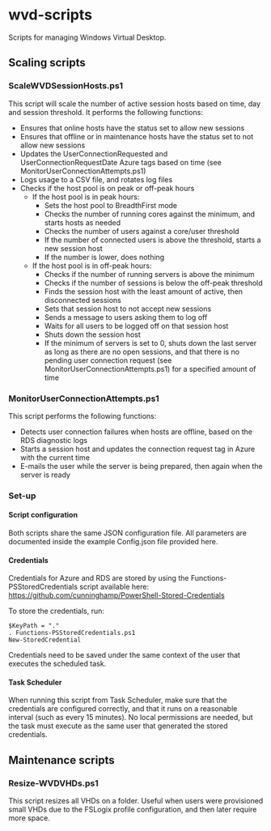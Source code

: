 # wvd-scripts
Scripts for managing Windows Virtual Desktop.

## Scaling scripts
### ScaleWVDSessionHosts.ps1
This script will scale the number of active session hosts based on time, day and session threshold. It performs the following functions:
* Ensures that online hosts have the status set to allow new sessions
* Ensures that offline or in maintenance hosts have the status set to not allow new sessions
* Updates the UserConnectionRequested and UserConnectionRequestDate Azure tags based on time (see MonitorUserConnectionAttempts.ps1)
* Logs usage to a CSV file, and rotates log files
* Checks if the host pool is on peak or off-peak hours
  * If the host pool is in peak hours:
    * Sets the host pool to BreadthFirst mode
    * Checks the number of running cores against the minimum, and starts hosts as needed
    * Checks the number of users against a core/user threshold
    * If the number of connected users is above the threshold, starts a new session host
    * If the number is lower, does nothing
  * If the host pool is in off-peak hours:
    * Checks if the number of running servers is above the minimum
    * Checks if the number of sessions is below the off-peak threshold
    * Finds the session host with the least amount of active, then disconnected sessions
    * Sets that session host to not accept new sessions
    * Sends a message to users asking them to log off
    * Waits for all users to be logged off on that session host
    * Shuts down the session host
    * If the minimum of servers is set to 0, shuts down the last server as long as there are no open sessions, and that there is no pending user connection request (see MonitorUserConnectionAttempts.ps1) for a specified amount of time
 
 ### MonitorUserConnectionAttempts.ps1
 This script performs the following functions:
 * Detects user connection failures when hosts are offline, based on the RDS diagnostic logs
 * Starts a session host and updates the connection request tag in Azure with the current time
 * E-mails the user while the server is being prepared, then again when the server is ready
 
 ### Set-up
 
 #### Script configuration
 Both scripts share the same JSON configuration file. All parameters are documented inside the example Config.json file provided here.
 
 #### Credentials
 Credentials for Azure and RDS are stored by using the Functions-PSStoredCredentials script available here: https://github.com/cunninghamp/PowerShell-Stored-Credentials
 
 To store the credentials, run:
 ```
 $KeyPath = "."
 . Functions-PSStoredCredentials.ps1
 New-StoredCredential
 ```
 
 Credentials need to be saved under the same context of the user that executes the scheduled task.
 
 #### Task Scheduler
 When running this script from Task Scheduler, make sure that the credentials are configured correctly, and that it runs on a reasonable interval (such as every 15 minutes). No local permissions are needed, but the task must execute as the same user that generated the stored credentials.
 
 ## Maintenance scripts
 ### Resize-WVDVHDs.ps1
 
 This script resizes all VHDs on a folder. Useful when users were provisioned small VHDs due to the FSLogix profile configuration, and then later require more space.
